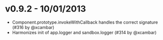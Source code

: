 # v0.9.2 - 10/01/2013

* Component.prototype.invokeWithCallback handles the correct signature (#316 by @xcambar) 
* Harmonizes init of app.logger and sandbox.logger (#314 by @xcambar)

